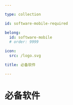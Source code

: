 ```yaml
---

type: collection

id: software-mobile-required

belong:
  id: software-mobile
  # order: 9999

icon:
  src: /logo.svg

title: 必备软件

---
```


# 必备软件

<ShowBreadcrumb />

<ShowResources/>
